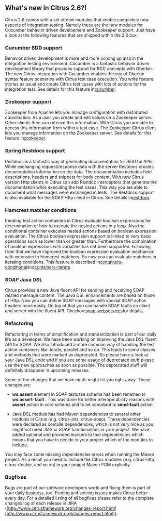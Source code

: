 ## What's new in Citrus 2.6?!

Citrus 2.6 comes with a set of new modules that enable completely new aspects of integration testing. Namely these are the new modules for Cucumber behavior driven development and Zookeeper support. Just have a look at the following features that are shipped within the 2.6 box.

### Cucumber BDD support

Behavior driven development is more and more coming up also in the integration testing environment. Cucumber is a fantastic behavior driven development library that provides support for BDD concepts with Gherkin. The new Citrus integration with Cucumber enables the mix of Gherkin syntax feature scenarios with Citrus test case execution. You write feature stories as usual and create Citrus test cases with lots of actions for the integration test. See details for this feature in[cucumber](cucumber).

### Zookeeper support

Zookeeper from Apache lets you manage configuration with distributed coordination. As a user you create and edit values on a Zookeeper server. Other clients then can retrieve this information. With Citrus you are able to access this information from within a test case. The Zookeeper Citrus client lets you manage information on the Zookeeper server. See details for this feature in[zookeeper](zookeeper).

### Spring Restdocs support

Restdocs is a fantastic way of generating documentation for RESTful APIs. While exchanging request/response data with the server Restdocs creates documentation information on the data. The documentation includes field descriptions, headers and snippets for body content. With new Citrus version Http clients in Citrus can add Restdoc interceptors that generate the documentation while executing the test cases. This way you are able to document what messages were exchanged in tests. The Restdocs support is also available for the SOAP Http client in Citrus. See details in[restdocs](restdocs).

### Hamcrest matcher conditions

Iterating test action containers in Citrus evaluate boolean expressions for determination of how to execute the nested actions in a loop. Also the conditional container executes nested actions based on boolean expression evaluation. The Citrus boolean expression support is limited to very basic operations such as lower than or greater than. Furthermore the combination of boolean expressions with variables has not been supported. Following from that we have improved the boolean expression evaluation mechanism with extension to Hamcrest matchers. So now you can evaluate matchers in iterating conditions. This feature is described in[containers-conditional](containers-conditional)and[containers-iterate](containers-iterate).

### SOAP Java DSL

Citrus provides a new Java fluent API for sending and receiving SOAP related message content. The Java DSL enhancements are based on those of Http. Now you can define SOAP messages with special SOAP action headers more easily. On top of that you can handle SOAP faults on client and server with the fluent API. Checkout[soap-webservices](soap-webservices)for details.

### Refactoring

Refactoring in terms of simplification and standardization is part of our daily life as a developer. We have been working on improving the Java DSL fluent API for SOAP. We also introduced a more common way of handling the test action containers like iterate, parallel and so on. This leads to some classes and methods that were marked as deprecated. So please have a look at your Java DSL code and if you see some usage of deprecated stuff please use the new approaches as soon as possible. The deprecated stuff will definitely disappear in upcoming releases.

Some of the changes that we have made might hit you right away. These changes are:

*  **ws:assert** element in SOAP testcase schema has been renamed to **ws:assert-fault** . This was done for better interoperability reasons with **assert** action in core schema and to be compliant to **send-fault** action.

* Java DSL module has had Maven dependencies to several other modules in Citrus (e.g. citrus-jms, citrus-soap). These dependencies were declared as compile dependencies, which is not very nice as you might not need JMS or SOAP functionalities in your project. We have added optional and provided markers to that dependencies which means that you have to decide in your project which of the modules to include.

You may face some missing dependencies errors when running the Maven project. As a result you need to include the Citrus modules (e.g. citrus-http, citrus-docker, and so on) in your project Maven POM explicitly.



### Bugfixes

Bugs are part of our software developers world and fixing them is part of your daily business, too. Finding and solving issues makes Citrus better every day. For a detailed listing of all bugfixes please refer to the complete changes log of each release in JIRA ([http://www.citrusframework.org/changes-report.html](http://www.citrusframework.org/changes-report.html)).


